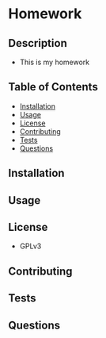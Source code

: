 
  # Homework

  ## Description
  * This is my homework

  ## Table of Contents
  * [Installation](#installation)
  * [Usage](#Usage)
  * [License](#License)
  * [Contributing](#Contributing)
  * [Tests](#Tests)
  * [Questions](#Questions)

  ## Installation
  ## Usage
  ## License
  * GPLv3
  ## Contributing
  ## Tests
  ## Questions
  
  